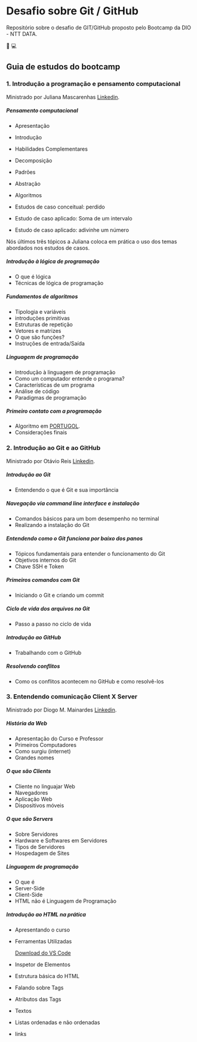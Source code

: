 # Desafio sobre Git / GitHub

Repositório sobre o desafio de GIT/GitHub proposto pelo Bootcamp da DIO - NTT DATA.

:book: :computer:

## Guia de estudos do bootcamp

### 1. Introdução a programação e pensamento computacional

Ministrado por Juliana Mascarenhas [Linkedin](https://www.linkedin.com/in/juliana-mascarenhas-ds/).

##### Pensamento computacional

- Apresentação

- Introdução

- Habilidades Complementares
- Decomposição
- Padrões
- Abstração
- Algoritmos
- Estudos de caso conceitual: perdido
- Estudo de caso aplicado: Soma de um intervalo
- Estudo de caso aplicado: adivinhe um número

Nós últimos três tópicos a Juliana coloca em prática o uso dos temas abordados nos estudos de casos.

##### Introdução à lógica de programação

- O que é lógica
- Técnicas de lógica de programação

##### Fundamentos de algoritmos

- Tipologia e variáveis
- introduções primitivas
- Estruturas de repetição
- Vetores e matrizes
- O que são funções?
- Instruções de entrada/Saída

##### Linguagem de programação

- Introdução à linguagem de programação
- Como um computador entende o programa?
- Características de um programa
- Análise de código
- Paradigmas de programação

##### Primeiro contato com a programação

- Algoritmo em [PORTUGOL](https://portugol-webstudio.cubos.io/ide).
- Considerações finais

### 2. Introdução ao Git e ao GitHub

Ministrado por Otávio Reis [Linkedin](https://www.linkedin.com/in/operkles/).

##### Introdução ao Git

- Entendendo o que é Git e sua importância

##### Navegação via command line interface e instalação

- Comandos básicos para um bom desempenho no terminal
- Realizando a instalação do Git

##### Entendendo como o Git funciona por baixo dos panos

- Tópicos fundamentais para entender o funcionamento do Git
- Objetivos internos do Git
- Chave SSH e Token

##### Primeiros comandos com Git

- Iniciando o Git e criando um commit

##### Ciclo de vida dos arquivos no Git

- Passo a passo no ciclo de vida

##### Introdução ao GitHub

- Trabalhando com o GitHub

##### Resolvendo conflitos

- Como os conflitos acontecem no GitHub e como resolvê-los


### 3. Entendendo comunicação Client X Server

Ministrado por Diogo M. Mainardes [Linkedin](https://www.linkedin.com/in/diogomainardes/).

##### História da Web

- Apresentação do Curso e Professor
- Primeiros Computadores
- Como surgiu (internet)
- Grandes nomes

##### O que são Clients

- Cliente no linguajar Web
- Navegadores
- Aplicação Web
- Dispositivos móveis

##### O que são Servers

- Sobre Servidores
- Hardware e Softwares em Servidores
- Tipos de Servidores
- Hospedagem de Sites

##### Linguagem de programação

- O que é
- Server-Side
- Client-Side
- HTML não é Linguagem de Programação

##### Introdução ao HTML na prática

- Apresentando o curso

- Ferramentas Utilizadas

  [Download do VS Code](https://code.visualstudio.com/download)

- Inspetor de Elementos

- Estrutura básica do HTML

- Falando sobre Tags

- Atributos das Tags

- Textos

- Listas ordenadas e não ordenadas

- links

